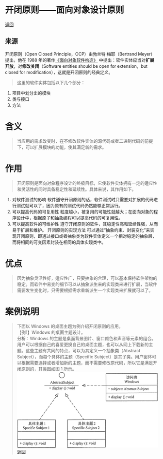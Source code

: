# 开闭原则——面向对象设计原则
[返回](../README.md)

## 来源
开闭原则（Open Closed Principle，OCP）由勃兰特·梅耶（Bertrand Meyer）提出，他在 1988 年的著作[《面向对象软件构造》](document/ObjectOrientedSoftwareConstruction.pdf) 中提出：软件实体应当对**扩展开放**，对**修改关闭**（Software entities should be open for extension，but closed for modification），这就是开闭原则的经典定义。

>这里的软件实体包括以下几个部分：
1. 项目中划分出的模块
2. 类与接口
3. 方法

# 含义
>当应用的需求改变时，在不修改软件实体的源代码或者二进制代码的前提下，可以扩展模块的功能，使其满足新的需求。

# 作用
>开闭原则是面向对象程序设计的终极目标，它使软件实体拥有一定的适应性和灵活性的同时具备稳定性和延续性。具体来说，其作用如下。
1. 对软件测试的影响
软件遵守开闭原则的话，软件测试时只需要对扩展的代码进行测试就可以了，因为原有的测试代码仍然能够正常运行。
2. 可以提高代码的可复用性
粒度越小，被复用的可能性就越大；在面向对象的程序设计中，根据原子和抽象编程可以提高代码的可复用性。
3. 可以提高软件的可维护性
遵守开闭原则的软件，其稳定性高和延续性强，从而易于扩展和维护。
开闭原则的实现方法
可以通过“抽象约束、封装变化”来实现开闭原则，即通过接口或者抽象类为软件实体定义一个相对稳定的抽象层，而将相同的可变因素封装在相同的具体实现类中。

# 优点
>因为抽象灵活性好，适应性广，只要抽象的合理，可以基本保持软件架构的稳定。而软件中易变的细节可以从抽象派生来的实现类来进行扩展，当软件需要发生变化时，只需要根据需求重新派生一个实现类来扩展就可以了。

# 案例说明
>下面以 Windows 的桌面主题为例介绍开闭原则的应用。</br  >
【例1】Windows 的桌面主题设计。</br  >
分析：Windows 的主题是桌面背景图片、窗口颜色和声音等元素的组合。用户可以根据自己的喜爱更换自己的桌面主题，也可以从网上下载新的主题。这些主题有共同的特点，可以为其定义一个抽象类（Abstract Subject），而每个具体的主题（Specific Subject）是其子类。用户窗体可以根据需要选择或者增加新的主题，而不需要修改原代码，所以它是满足开闭原则的，其类图如图 1 所示。</br  >
![类图](img/1.gif) </br  >
[返回](../README.md)
